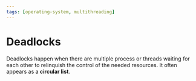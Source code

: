```yaml
---
tags: [operating-system, multithreading]
---
```


# Deadlocks

Deadlocks happen when there are multiple process or threads waiting for each
other to relinquish the control of the needed resources. It often appears as a
**circular list**.
